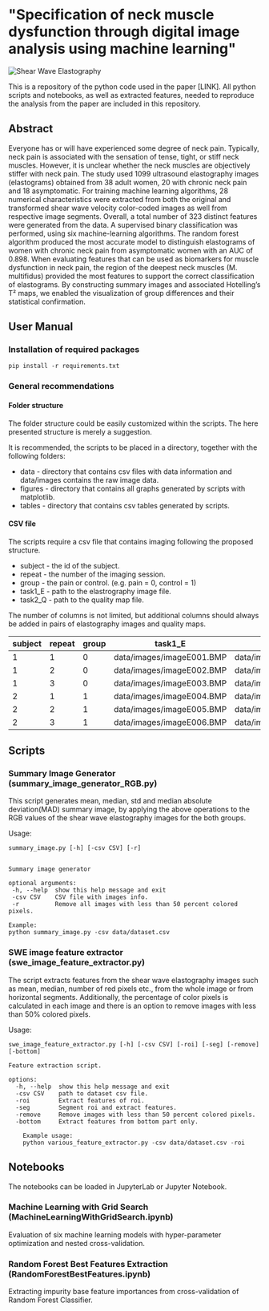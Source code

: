 # "Specification of neck muscle dysfunction through digital image analysis using machine learning"

<img src="https://github.com/fpaskali/neck-swe-classification/preveiw/preview.png" alt="Shear Wave Elastography"/>

This is a repository of the python code used in the paper [LINK]. All python scripts and notebooks, as well as extracted features, needed to reproduce the analysis from the paper are included in this repository.

## Abstract ##

Everyone has or will have experienced some degree of neck pain. Typically, neck pain is associated with the sensation of tense, tight, or stiff neck muscles. However, it is unclear whether the neck muscles are objectively stiffer with neck pain. The study used 1099 ultrasound elastography images (elastograms) obtained from 38 adult women, 20 with chronic neck pain and 18 asymptomatic. For training machine learning algorithms, 28 numerical characteristics were extracted from both the original and transformed shear wave velocity color-coded images as well from respective image segments. Overall, a total number of 323 distinct features were generated from the data. A supervised binary classification was performed, using six machine-learning algorithms. The random forest algorithm produced the most accurate model to distinguish elastograms of women with chronic neck pain from asymptomatic women with an AUC of 0.898.  When evaluating features that can be used as biomarkers for muscle dysfunction in neck pain, the region of the deepest neck muscles (M. multifidus) provided the most features to support the correct classification of elastograms. By constructing summary images and associated Hotelling’s T² maps, we enabled the visualization of group differences and their statistical confirmation.

## User Manual ##

### Installation of required packages ###
    pip install -r requirements.txt
    
### General recommendations ###

#### Folder structure ####
The folder structure could be easily customized within the scripts. The here presented structure is merely a suggestion.

It is recommended, the scripts to be placed in a directory, together with the following folders:
* data - directory that contains csv files with data information and data/images contains the raw image data.
* figures - directory that contains all graphs generated by scripts with matplotlib.
* tables - directory that contains csv tables generated by scripts.

#### CSV file ####

The scripts require a csv file that contains imaging following the proposed structure. 

* subject - the id of the subject.
* repeat - the number of the imaging session.
* group - the pain or control. (e.g. pain = 0, control = 1)
* task1_E - path to the elastrography image file.
* task2_Q - path to the quality map file.

The number of columns is not limited, but additional columns should always be added in pairs of elastography images and quality maps.

| subject | repeat | group | task1_E                   | task1_Q                   | task2_E                   | task2_Q                   |
|---------|--------|-------|---------------------------|---------------------------|---------------------------|---------------------------|
| 1       | 1      | 0     | data/images/imageE001.BMP | data/images/imageQ001.BMP | data/images/imageE007.BMP | data/images/imageQ007.BMP | 
| 1       | 2      | 0     | data/images/imageE002.BMP | data/images/imageQ002.BMP | data/images/imageE007.BMP | data/images/imageQ008.BMP | 
| 1       | 3      | 0     | data/images/imageE003.BMP | data/images/imageQ003.BMP | data/images/imageE009.BMP | data/images/imageQ009.BMP | 
| 2       | 1      | 1     | data/images/imageE004.BMP | data/images/imageQ004.BMP | data/images/imageE010.BMP | data/images/imageQ010.BMP | 
| 2       | 2      | 1     | data/images/imageE005.BMP | data/images/imageQ005.BMP | data/images/imageE011.BMP | data/images/imageQ011.BMP | 
| 2       | 3      | 1     | data/images/imageE006.BMP | data/images/imageQ006.BMP | data/images/imageE012.BMP | data/images/imageQ012.BMP | 

## Scripts ##

### Summary Image Generator (summary_image_generator_RGB.py) ###

This script generates mean, median, std and median absolute deviation(MAD) summary image, by applying the above operations to the RGB values of the shear wave elastography images for the both groups. 

Usage:

    summary_image.py [-h] [-csv CSV] [-r]
    

    Summary image generator

    optional arguments:
     -h, --help  show this help message and exit
     -csv CSV    CSV file with images info.
     -r          Remove all images with less than 50 percent colored pixels.

    Example:
    python summary_image.py -csv data/dataset.csv

### SWE image feature extractor (swe_image_feature_extractor.py) ###
The script extracts features from the shear wave elastography images such as mean, median, number of red pixels etc., from the whole image or from horizontal segments.
Additionally, the percentage of color pixels is calculated in each image and there is an option to remove images with less than 50% colored pixels.

Usage: 

    swe_image_feature_extractor.py [-h] [-csv CSV] [-roi] [-seg] [-remove] [-bottom]

    Feature extraction script.

    options:
      -h, --help  show this help message and exit
      -csv CSV    path to dataset csv file.
      -roi        Extract features of roi.
      -seg        Segment roi and extract features.
      -remove     Remove images with less than 50 percent colored pixels.
      -bottom     Extract features from bottom part only.

        Example usage:
        python various_feature_extractor.py -csv data/dataset.csv -roi


## Notebooks ##
The notebooks can be loaded in JupyterLab or Jupyter Notebook.

### Machine Learning with Grid Search (MachineLearningWithGridSearch.ipynb) #### 
Evaluation of six machine learning models with hyper-parameter optimization and nested cross-validation.

### Random Forest Best Features Extraction (RandomForestBestFeatures.ipynb) ####
Extracting impurity base feature importances from cross-validation of Random Forest Classifier. 
